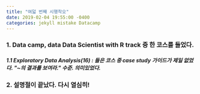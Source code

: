 ```yaml
---
title: "여덟 번째 시행착오"
date: 2019-02-04 19:55:00 -0400
categories: jekyll mistake Datacamp
---
```


### 1. Data camp, data Data Scientist with R track 중 한 코스를 들었다. 
##### 1.1 Exploratory Data Analysis(16) : 들은 코스 중 case study 가이드가 제일 없었다. "~의 결과를 보여라." 수준. 의미있었다.

### 2. 설명절이 끝났다. 다시 열심히!
